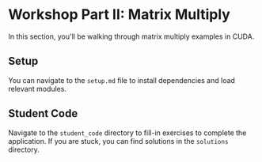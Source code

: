 # Workshop Part II: Matrix Multiply
In this section, you'll be walking through matrix multiply examples in CUDA.

## Setup
You can navigate to the ``setup.md`` file to install dependencies and load relevant modules.

## Student Code
Navigate to the ``student_code`` directory to fill-in exercises to complete the application. If you are stuck, you can find solutions in the ``solutions`` directory.